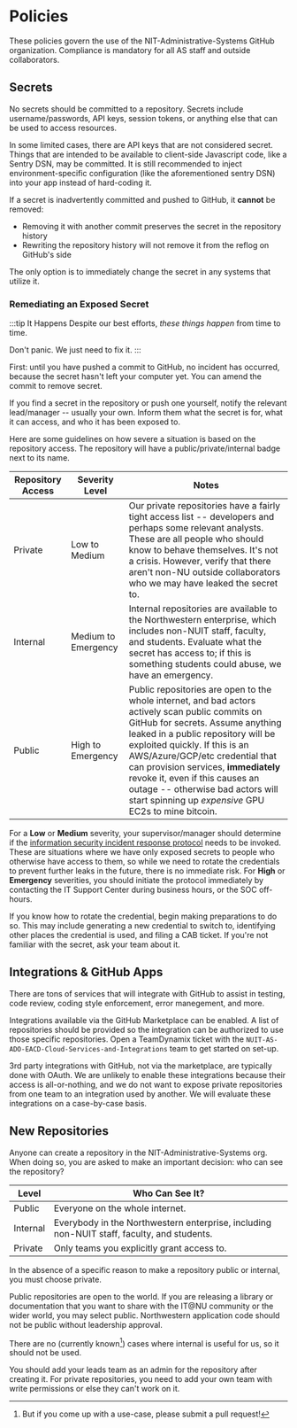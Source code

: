 # Policies
These policies govern the use of the NIT-Administrative-Systems GitHub organization. Compliance is mandatory for all AS staff and outside collaborators.

## Secrets
No secrets should be committed to a repository. Secrets include username/passwords, API keys, session tokens, or anything else that can be used to access resources.

In some limited cases, there are API keys that are not considered secret. Things that are intended to be available to client-side Javascript code, like a Sentry DSN, may be committed. It is still recommended to inject environment-specific configuration (like the aforementioned sentry DSN) into your app instead of hard-coding it.

If a secret is inadvertently committed and pushed to GitHub, it **cannot** be removed: 

- Removing it with another commit preserves the secret in the repository history
- Rewriting the repository history will not remove it from the reflog on GitHub's side 

The only option is to immediately change the secret in any systems that utilize it.

### Remediating an Exposed Secret
:::tip It Happens
Despite our best efforts, *these things happen* from time to time.

Don't panic. We just need to fix it.
:::

First: until you have pushed a commit to GitHub, no incident has occurred, because the secret hasn't left your computer yet. You can amend the commit to remove secret.

If you find a secret in the repository or push one yourself, notify the relevant lead/manager -- usually your own. Inform them what the secret is for, what it can access, and who it has been exposed to.

Here are some guidelines on how severe a situation is based on the repository access. The repository will have a public/private/internal badge next to its name.

| Repository Access | Severity Level      | Notes                                                                                                                                                                                                                                                                                                                                                                                                                 |
|-------------------|---------------------|-----------------------------------------------------------------------------------------------------------------------------------------------------------------------------------------------------------------------------------------------------------------------------------------------------------------------------------------------------------------------------------------------------------------------|
| Private           | Low to Medium       | Our private repositories have a fairly tight access list -- developers and perhaps some relevant analysts. These are all people who should know to behave themselves. It's not a crisis. However, verify that there aren't non-NU outside collaborators who we may have leaked the secret to.                                                                                                                         |
| Internal          | Medium to Emergency | Internal repositories are available to the Northwestern enterprise, which includes non-NUIT staff, faculty, and students. Evaluate what the secret has access to; if this is something students could abuse, we have an emergency.                                                                                                                                                                                    |
| Public            | High to Emergency   | Public repositories are open to the whole internet, and bad actors actively scan public commits on GitHub for secrets. Assume anything leaked in a public repository will be exploited quickly. If this is an AWS/Azure/GCP/etc credential that can provision services, **immediately** revoke it, even if this causes an outage -- otherwise bad actors will start spinning up $expensive$ GPU EC2s to mine bitcoin. |

For a **Low** or **Medium** severity, your supervisor/manager should determine if the [information security incident response protocol](https://www.it.northwestern.edu/about/policies/incident.html) needs to be invoked. These are situations where we have only exposed secrets to people who otherwise have access to them, so while we need to rotate the credentials to prevent further leaks in the future, there is no immediate risk. For **High** or **Emergency** severities, you should initiate the protocol immediately by contacting the IT Support Center during business hours, or the SOC off-hours.

If you know how to rotate the credential, begin making preparations to do so. This may include generating a new credential to switch to, identifying other places the credential is used, and filing a CAB ticket. If you're not familiar with the secret, ask your team about it.

## Integrations & GitHub Apps
There are tons of services that will integrate with GitHub to assist in testing, code review, coding style enforcement, error manegement, and more.

Integrations available via the GitHub Marketplace can be enabled. A list of repositories should be provided so the integration can be authorized to use those specific repositories. Open a TeamDynamix ticket with the `NUIT-AS-ADO-EACD-Cloud-Services-and-Integrations` team to get started on set-up.

3rd party integrations with GitHub, not via the marketplace, are typically done with OAuth. We are unlikely to enable these integrations because their access is all-or-nothing, and we do not want to expose private repositories from one team to an integration used by another. We will evaluate these integrations on a case-by-case basis. 

## New Repositories
Anyone can create a repository in the NIT-Administrative-Systems org. When doing so, you are asked to make an important decision: who can see the repository?

| Level    | Who Can See It?                                                                            |
|----------|--------------------------------------------------------------------------------------------|
| Public   | Everyone on the whole internet.                                                            |
| Internal | Everybody in the Northwestern enterprise, including non-NUIT staff, faculty, and students. |
| Private  | Only teams you explicitly grant access to.                                                 |

In the absence of a specific reason to make a repository public or internal, you must choose private. 

Public repositories are open to the world. If you are releasing a library or documentation that you want to share with the IT@NU community or the wider world, you may select public. Northwestern application code should not be public without leadership approval.

There are no (currently known[^1]) cases where internal is useful for us, so it should not be used.

[^1]: But if you come up with a use-case, please submit a pull request!

You should add your leads team as an admin for the repository after creating it. For private repositories, you need to add your own team with write permissions or else they can't work on it.